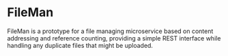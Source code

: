 # FileMan

FileMan is a prototype for a file managing microservice based on content
addressing and reference counting, providing a simple REST interface while
handling any duplicate files that might be uploaded.

